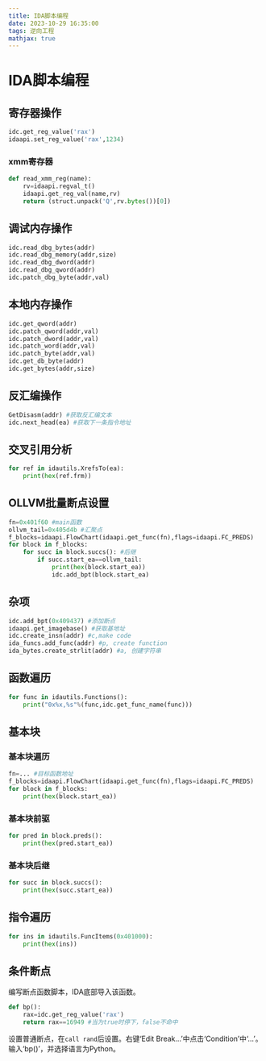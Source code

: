 ```yaml
---
title: IDA脚本编程
date: 2023-10-29 16:35:00
tags: 逆向工程
mathjax: true
---
```


# IDA脚本编程

## 寄存器操作

```python
idc.get_reg_value('rax')
idaapi.set_reg_value('rax',1234)
```

### xmm寄存器

```python
def read_xmm_reg(name):
    rv=idaapi.regval_t()
    idaapi.get_reg_val(name,rv)
    return (struct.unpack('Q',rv.bytes())[0])
```

## 调试内存操作

```python
idc.read_dbg_bytes(addr)
idc.read_dbg_memory(addr,size)
idc.read_dbg_dword(addr)
idc.read_dbg_qword(addr)
idc.patch_dbg_byte(addr,val)
```

## 本地内存操作

```python
idc.get_qword(addr)
idc.patch_qword(addr,val)
idc.patch_dword(addr,val)
idc.patch_word(addr,val)
idc.patch_byte(addr,val)
idc.get_db_byte(addr)
idc.get_bytes(addr,size)
```

## 反汇编操作

```python
GetDisasm(addr) #获取反汇编文本
idc.next_head(ea) #获取下一条指令地址
```

## 交叉引用分析

```python
for ref in idautils.XrefsTo(ea):
    print(hex(ref.frm))
```

## OLLVM批量断点设置

```python
fn=0x401f60 #main函数
ollvm_tail=0x405d4b #汇聚点
f_blocks=idaapi.FlowChart(idaapi.get_func(fn),flags=idaapi.FC_PREDS)
for block in f_blocks:
    for succ in block.succs(): #后继
        if succ.start_ea==ollvm_tail:
            print(hex(block.start_ea))
            idc.add_bpt(block.start_ea)
```

## 杂项

```python
idc.add_bpt(0x409437) #添加断点
idaapi.get_imagebase() #获取基地址
idc.create_insn(addr) #c,make code
ida_funcs.add_func(addr) #p, create function
ida_bytes.create_strlit(addr) #a, 创建字符串
```

## 函数遍历

```python
for func in idautils.Functions():
    print("0x%x,%s"%(func,idc.get_func_name(func)))
```

## 基本块

### 基本块遍历

```python
fn=... #目标函数地址
f_blocks=idaapi.FlowChart(idaapi.get_func(fn),flags=idaapi.FC_PREDS)
for block in f_blocks:
    print(hex(block.start_ea))
```

### 基本块前驱

```python
for pred in block.preds():
    print(hex(pred.start_ea))
```

### 基本块后继

```python
for succ in block.succs():
    print(hex(succ.start_ea))
```

## 指令遍历

```python
for ins in idautils.FuncItems(0x401000):
    print(hex(ins))
```

## 条件断点

编写断点函数脚本，IDA底部导入该函数。

```python
def bp():
    rax=idc.get_reg_value('rax')
    return rax==16949 #当为true时停下，false不命中
```

设置普通断点，在`call rand`后设置。右键‘Edit Break...’中点击‘Condition’中‘...’。输入‘bp()’，并选择语言为Python。
